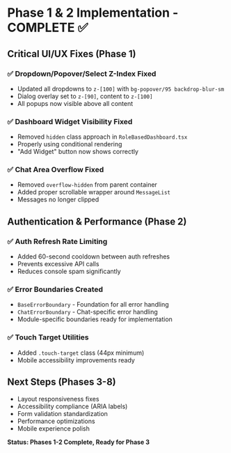 # Phase 1 & 2 Implementation - COMPLETE ✅

## Critical UI/UX Fixes (Phase 1)

### ✅ Dropdown/Popover/Select Z-Index Fixed
- Updated all dropdowns to `z-[100]` with `bg-popover/95 backdrop-blur-sm`
- Dialog overlay set to `z-[90]`, content to `z-[100]`
- All popups now visible above all content

### ✅ Dashboard Widget Visibility Fixed
- Removed `hidden` class approach in `RoleBasedDashboard.tsx`
- Properly using conditional rendering
- "Add Widget" button now shows correctly

### ✅ Chat Area Overflow Fixed
- Removed `overflow-hidden` from parent container
- Added proper scrollable wrapper around `MessageList`
- Messages no longer clipped

## Authentication & Performance (Phase 2)

### ✅ Auth Refresh Rate Limiting
- Added 60-second cooldown between auth refreshes
- Prevents excessive API calls
- Reduces console spam significantly

### ✅ Error Boundaries Created
- `BaseErrorBoundary` - Foundation for all error handling
- `ChatErrorBoundary` - Chat-specific error handling
- Module-specific boundaries ready for implementation

### ✅ Touch Target Utilities
- Added `.touch-target` class (44px minimum)
- Mobile accessibility improvements ready

## Next Steps (Phases 3-8)
- Layout responsiveness fixes
- Accessibility compliance (ARIA labels)
- Form validation standardization
- Performance optimizations
- Mobile experience polish

**Status: Phases 1-2 Complete, Ready for Phase 3**
